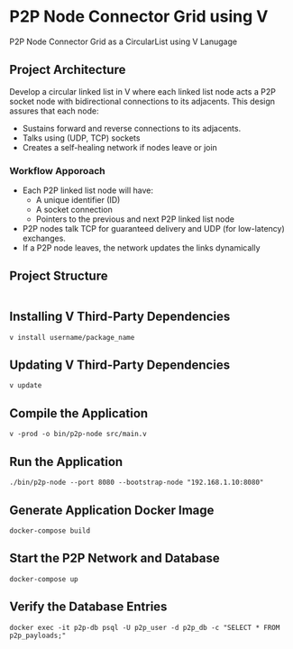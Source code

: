 # P2P Node Connector Grid using V
P2P Node Connector Grid as a CircularList using V Lanugage


## Project Architecture
Develop a circular linked list in V where each linked list node acts a P2P socket node with bidirectional connections to its adjacents. This design assures that each node:

- Sustains forward and reverse connections to its adjacents.
- Talks using (UDP, TCP) sockets 
- Creates a self-healing network if nodes leave or join

### Workflow Apporoach

- Each P2P linked list node will have:
    - A unique identifier (ID)
    - A socket connection
    - Pointers to the previous and next P2P linked list node
- P2P nodes talk TCP for guaranteed delivery and UDP (for low-latency) exchanges.
- If a P2P node leaves, the network updates the links dynamically


## Project Structure

```shell

```



## Installing V Third-Party Dependencies

```shell
v install username/package_name
```

## Updating V Third-Party Dependencies

```shell
v update
```




## Compile the Application
```shell
v -prod -o bin/p2p-node src/main.v
```

## Run the Application
```shell
./bin/p2p-node --port 8080 --bootstrap-node "192.168.1.10:8080"
```



## Generate Application Docker Image

```shell
docker-compose build
```

## Start the P2P Network and Database

```shell
docker-compose up
```

## Verify the Database Entries

```shell
docker exec -it p2p-db psql -U p2p_user -d p2p_db -c "SELECT * FROM p2p_payloads;"
```


